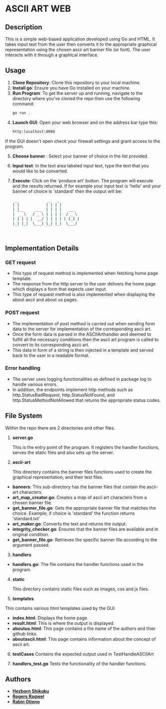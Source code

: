 # ASCII ART WEB

## Description
This is a simple web-based application developed using Go and HTML. It takes input text from the user then converts it to the appropriate graphical representation using the chosen ascii art banner file (or font). The user interacts with it through a graphical interface.

## Usage
1. **Clone Repository**: Clone this repository to your local machine.
2. **Install go**: Ensure you have Go installed on your machine.
3. **Run Program**: To get the server up and running, navigate to the directory where you've cloned the repo then use the following command:
    ```bash
    go run . 
    ```
4.  **Launch GUI**: Open your web browser and on the address bar type this:
    ```bash
    http:localhost:8080 
    ```
If the GUI doesn't open check your firewall settings and grant access to the program.

5. **Choose banner** : Select your banner of choice in the list provided.

6. **Input text**: In the text area labeled input text, type the text that you would like to be converted.
7. **Execute**: Click on the 'produce art' button. The program will execute and the results returned. If for example your input text is 'hello' and your banner of choice is 'standard' then the output will be:
    ```bash
     _              _   _          
    | |            | | | |         
    | |__     ___  | | | |   ___   
    |  _ \   / _ \ | | | |  / _ \  
    | | | | |  __/ | | | | | (_) | 
    |_| |_|  \___| |_| |_|  \___/  
                                
                                                          
    ``` 
## Implementation Details

### GET request
- This type of request method is implemented when fetching home page template. 
- The response from the http server to the user delivers the home page which displays a form that expects user input. 
- This type of request method is also implemented when displaying the about ascii and about us pages.

### POST request
- The implementation of post method is carried out when sending form data to the server for implementation of the corresponding ascii art.
- Once the form data is parsed in the ASCIIArthandler and deemed to fulfill all the necessary conditions then the ascii art program is called to convert to its corresponding ascii art.
- This data in form of a string is then injected in a template and served back to the user in a readable format.

### Error handling
- The server uses logging functionalities as defined in package log to handle various errors. 
- In addition, the endpoints implement http methods such as http.StatusBadRequest, http.StatusNotFound, and http.StatusMethodNotAllowed that returns the appropriate status codes.

## File System
Within the repo there are 2 directories and other files.
1. **server.go**

    This is the entry point of the program. It registers the handler functions, serves the static files and also sets up the server.
     
2. **ascii-art**

    This directory contains the banner files functions used to create the graphical representation, and their test files.
-  **banners**: This sub-directory has the banner files that 
contain the ascii-art characters.
-  **art_map_creator.go**: Creates a map of ascii art characters from a chosen banner file.
-  **get_banner_file.go**: Gets the appropriate banner file that matches the choice. Example; if choice is 'standard' the function returns 'standard.txt'
-  **art_maker.go**: Converts the text and returns the output.
-  **integrity_checker.go**: Ensures that the banner files are available and in original condition.
-  **get_banner_file.go**: Retrieves the specific banner file according to the argument passed.

3. **handlers**
-  **handlers.go**: The file contains the handler functions used in the program.

4. **static**

    This directory contains static files such as images, css and js files.

5. **templates**

This contains various html templates used by the GUI.
-  **index.html**:  Displays the home page.
-  **result.html**: This is where the output is displayed.
-  **aboutus.html**:  This page contains a the name of the authors and thier github links.
-  **aboutascii.html**:  This page contains information about the concept of ascii art.

6. **testCases**
  Contains the expected output used in TestHandleASCIIArt

7. **handlers_test.go**
   Tests the functionality of the handler functions.

## Authors

-   **[Hezborn Shikuku](https://github.com/Mania124/ascii-art-web)**
-   **[Rogers Ragwel](https://github.com/oragwelr/ascii-art-web)**
-   **[Rabin Otieno](https://github.com/Rabinnnn/ascii-art-web)**